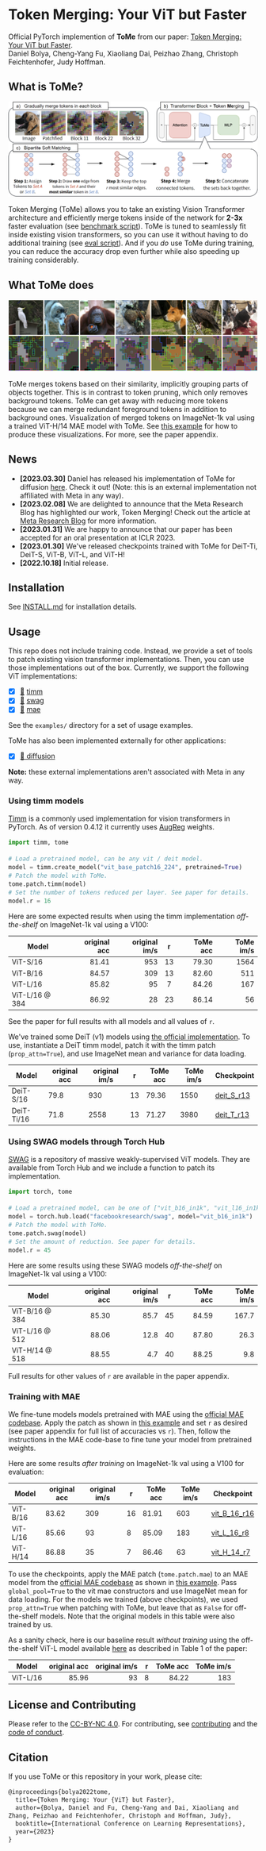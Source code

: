 # Token Merging: Your ViT but Faster

Official PyTorch implemention of **ToMe** from our paper: [Token Merging: Your ViT but Faster](https://arxiv.org/abs/2210.09461).  
Daniel Bolya, Cheng-Yang Fu, Xiaoliang Dai, Peizhao Zhang, Christoph Feichtenhofer, Judy Hoffman.

## What is ToMe?
![ToMe Concept Figure](examples/images/concept_figure.png)

Token Merging (ToMe) allows you to take an existing Vision Transformer architecture and efficiently merge tokens inside of the network for **2-3x** faster evaluation (see [benchmark script](examples/1_benchmark_timm.ipynb)). ToMe is tuned to seamlessly fit inside existing vision transformers, so you can use it without having to do additional training (see [eval script](examples/0_validation_timm.ipynb)). And if you *do* use ToMe during training, you can reduce the accuracy drop even further while also speeding up training considerably.

## What ToMe does

![ToMe Visualization](examples/images/image_vis.png)

ToMe merges tokens based on their similarity, implicitly grouping parts of objects together. This is in contrast to token pruning, which only removes background tokens. ToMe can get away with reducing more tokens because we can merge redundant foreground tokens in addition to background ones. Visualization of merged tokens on ImageNet-1k val using a trained ViT-H/14 MAE model with ToMe. See [this example](examples/2_visualization_timm.ipynb) for how to produce these visualizations. For more, see the paper appendix.


## News
 - **[2023.03.30]** Daniel has released his implementation of ToMe for diffusion [here](https://github.com/dbolya/tomesd). Check it out! (Note: this is an external implementation not affiliated with Meta in any way).
 - **[2023.02.08]** We are delighted to announce that the Meta Research Blog has highlighted our work, Token Merging! Check out the article at [Meta Research Blog](https://research.facebook.com/blog/2023/2/token-merging-your-vit-but-faster/) for more information.
 - **[2023.01.31]** We are happy to announce that our paper has been accepted for an oral presentation at ICLR 2023.
 - **[2023.01.30]** We've released checkpoints trained with ToMe for DeiT-Ti, DeiT-S, ViT-B, ViT-L, and ViT-H!
 - **[2022.10.18]** Initial release.

## Installation
See [INSTALL.md](INSTALL.md) for installation details.

## Usage

This repo does not include training code. Instead, we provide a set of tools to patch existing vision transformer implementations. Then, you can use those implementations out of the box. Currently, we support the following ViT implementations:
 - [x] [🔗](#using-timm-models) [timm](https://github.com/rwightman/pytorch-image-models)
 - [x] [🔗](#using-swag-models-through-torch-hub) [swag](https://github.com/facebookresearch/SWAG)
 - [x] [🔗](#training-with-mae) [mae](https://github.com/facebookresearch/mae)
 
See the `examples/` directory for a set of usage examples.

<!-- - [ ] [pyslowfast](https://github.com/facebookresearch/SlowFast) (coming at some point) -->
ToMe has also been implemented externally for other applications:
 - [x] [🔗 diffusion](https://github.com/dbolya/tomesd)
 
**Note:** these external implementations aren't associated with Meta in any way.


### Using timm models

[Timm](https://github.com/rwightman/pytorch-image-models) is a commonly used implementation for vision transformers in PyTorch. As of version 0.4.12 it currently uses [AugReg](https://github.com/google-research/vision_transformer) weights.

```py
import timm, tome

# Load a pretrained model, can be any vit / deit model.
model = timm.create_model("vit_base_patch16_224", pretrained=True)
# Patch the model with ToMe.
tome.patch.timm(model)
# Set the number of tokens reduced per layer. See paper for details.
model.r = 16
```

Here are some expected results when using the timm implementation *off-the-shelf* on ImageNet-1k val using a V100:

| Model          | original acc | original im/s |  r | ToMe acc | ToMe im/s |
|----------------|-------------:|--------------:|:--:|---------:|----------:|
| ViT-S/16       |        81.41 |           953 | 13 |    79.30 |      1564 |
| ViT-B/16       |        84.57 |           309 | 13 |    82.60 |       511 |
| ViT-L/16       |        85.82 |            95 |  7 |    84.26 |       167 |
| ViT-L/16 @ 384 |        86.92 |            28 | 23 |    86.14 |        56 |

See the paper for full results with all models and all values of `r`.

We've trained some DeiT (v1) models using [the official implementation](https://github.com/facebookresearch/deit]). To use, instantiate a DeiT timm model, patch it with the timm patch (`prop_attn=True`), and use ImageNet mean and variance for data loading.

| Model      | original acc | original im/s | r  | ToMe acc | ToMe im/s | Checkpoint                                                                  |
|------------|--------------|---------------|----|----------|-----------|-----------------------------------------------------------------------------|
| DeiT-S/16  | 79.8         | 930           | 13 | 79.36    | 1550      | [deit_S_r13](https://dl.fbaipublicfiles.com/tome/f367470145_deit_S_r13.pth) |
| DeiT-Ti/16 | 71.8         | 2558          | 13 | 71.27    | 3980      | [deit_T_r13](https://dl.fbaipublicfiles.com/tome/f367470145_deit_T_r13.pth) |

### Using SWAG models through Torch Hub

[SWAG](https://github.com/facebookresearch/SWAG) is a repository of massive weakly-supervised ViT models. They are available from Torch Hub and we include a function to patch its implementation.

```py
import torch, tome

# Load a pretrained model, can be one of ["vit_b16_in1k", "vit_l16_in1k", or "vit_h14_in1k"].
model = torch.hub.load("facebookresearch/swag", model="vit_b16_in1k")
# Patch the model with ToMe.
tome.patch.swag(model)
# Set the amount of reduction. See paper for details.
model.r = 45
```

Here are some results using these SWAG models *off-the-shelf* on ImageNet-1k val using a V100:

| Model          | original acc | original im/s |  r | ToMe acc | ToMe im/s |
|----------------|-------------:|--------------:|:--:|---------:|----------:|
| ViT-B/16 @ 384 |        85.30 |          85.7 | 45 |    84.59 |     167.7 |
| ViT-L/16 @ 512 |        88.06 |          12.8 | 40 |    87.80 |      26.3 |
| ViT-H/14 @ 518 |        88.55 |           4.7 | 40 |    88.25 |       9.8 |

Full results for other values of `r` are available in the paper appendix.


### Training with MAE

We fine-tune models models pretrained with MAE using the [official MAE codebase](https://github.com/facebookresearch/mae). Apply the patch as shown in [this example](examples/4_example_mae.py) and set `r` as desired (see paper appendix for full list of accuracies vs `r`). Then, follow the instructions in the MAE code-base to fine tune your model from pretrained weights.

Here are some results *after training* on ImageNet-1k val using a V100 for evaluation:

| Model    | original acc | original im/s | r  | ToMe acc | ToMe im/s | Checkpoint                                                                      |
|----------|--------------|---------------|----|----------|-----------|---------------------------------------------------------------------------------|
| ViT-B/16 | 83.62        | 309           | 16 | 81.91    | 603       | [vit_B_16_r16](https://dl.fbaipublicfiles.com/tome/f367082919_vit_B_16_r16.pth) |
| ViT-L/16 | 85.66        | 93            | 8  | 85.09    | 183       | [vit_L_16_r8](https://dl.fbaipublicfiles.com/tome/f366894475_vit_L_16_r8.pth)   |
| ViT-H/14 | 86.88        | 35            | 7  | 86.46    | 63        | [vit_H_14_r7](https://dl.fbaipublicfiles.com/tome/f366895717_vit_H_14_r7.pth)   |

To use the checkpoints, apply the MAE patch (`tome.patch.mae`) to an MAE model from the [official MAE codebase](https://github.com/facebookresearch/mae) as shown in [this example](examples/4_example_mae.py). Pass `global_pool=True` to the vit mae constructors and use ImageNet mean for data loading. For the models we trained (above checkpoints), we used `prop_attn=True` when patching with ToMe, but leave that as `False` for off-the-shelf models. Note that the original models in this table were also trained by us.

As a sanity check, here is our baseline result *without training* using the off-the-shelf ViT-L model available [here](https://github.com/facebookresearch/mae/blob/main/FINETUNE.md) as described in Table 1 of the paper:

| Model          | original acc | original im/s |  r | ToMe acc | ToMe im/s |
|----------------|-------------:|--------------:|:--:|---------:|----------:|
| ViT-L/16       |        85.96 |            93 |  8 |    84.22 |       183 |


## License and Contributing

Please refer to the [CC-BY-NC 4.0](LICENSE). For contributing, see [contributing](CONTRIBUTING.md) and the [code of conduct](CODE_OF_CONDUCT.md).

## Citation
If you use ToMe or this repository in your work, please cite:
```
@inproceedings{bolya2022tome,
  title={Token Merging: Your {ViT} but Faster},
  author={Bolya, Daniel and Fu, Cheng-Yang and Dai, Xiaoliang and Zhang, Peizhao and Feichtenhofer, Christoph and Hoffman, Judy},
  booktitle={International Conference on Learning Representations},
  year={2023}
}
```
